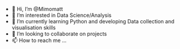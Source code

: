 - 👋 Hi, I’m @Mimomatt
- 👀 I’m interested in Data Science/Analysis
- 🌱 I’m currently learning Python and developing Data collection and visualisation skills
- 💞️ I’m looking to collaborate on projects
- 📫 How to reach me ...

<!---
Mimomatt/Mimomatt is a ✨ special ✨ repository because its `README.md` (this file) appears on your GitHub profile.
You can click the Preview link to take a look at your changes.
--->

